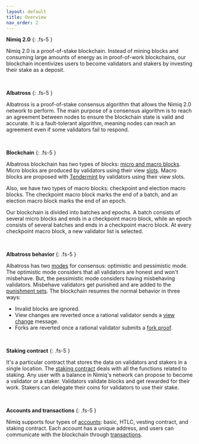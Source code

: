 ```yaml
---
layout: default
title: Overview
nav_order: 2
---
```


**Nimiq 2.0**
{: .fs-5 }

Nimiq 2.0 is a proof-of-stake blockchain. Instead of mining blocks and consuming large amounts of energy as in proof-of-work blockchains, our blockchain incentivizes users to become validators and stakers by investing their stake as a deposit.

<br/>

**Albatross**
{: .fs-5 }

Albatross is a proof-of-stake consensus algorithm that allows the Nimiq 2.0 network to perform. The main purpose of a consensus algorithm is to reach an agreement between nodes to ensure the blockchain state is valid and accurate. It is a fault-tolerant algorithm, meaning nodes can reach an agreement even if some validators fail to respond.

<br/>

**Blockchain**
{: .fs-5 }

Albatross blockchain has two types of blocks: [micro and macro blocks](/just-the-docs/docs/block-format). Micro blocks are produced by validators using their view [slots](/just-the-docs/docs/slots). Macro blocks are proposed with [Tendermint](/just-the-docs/docs/tendermint) by validators using their view slots.

Also, we have two types of macro blocks: checkpoint and election macro blocks. The checkpoint macro block marks the end of a batch, and an election macro block marks the end of an epoch.

Our blockchain is divided into batches and epochs. A batch consists of several micro blocks and ends in a checkpoint macro block, while an epoch consists of several batches and ends in a checkpoint macro block. At every checkpoint macro block, a new validator list is selected.

<br/>

**Albatross behavior**
{: .fs-5 }

Albatross has two [modes](/just-the-docs/docs/behavior-modes) for consensus: optimistic and pessimistic mode. The optimistic mode considers that all validators are honest and won't misbehave. But, the pessimistic mode considers having misbehaving validators. Misbehave validators get punished and are added to the [punishment sets](/just-the-docs/docs/punishments). The blockchain resumes the normal behavior in three ways:

- Invalid blocks are ignored.
- View changes are reverted once a rational validator sends a [view change](/just-the-docs/docs/view-change) message.
- Forks are reverted once a rational validator submits a [fork proof](/just-the-docs/docs/fork-proofs).

<br/>

**Staking contract**
{: .fs-5 }

It's a particular contract that stores the data on validators and stakers in a single location. The [staking contract](/just-the-docs/docs/staking-contract) deals with all the functions related to staking. Any user with a balance in Nimiq's network can propose to become a validator or a staker. Validators validate blocks and get rewarded for their work. Stakers can delegate their coins for validators to use their stake.

<br/>

**Accounts and transactions**
{: .fs-5 }

Nimiq supports four types of [accounts](/just-the-docs/docs/accounts): basic, HTLC, vesting contract, and staking contract. Each account has a unique address, and users can communicate with the blockchain through [transactions](/just-the-docs/docs/transactions).